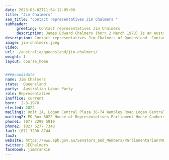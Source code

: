 ```yaml
---
date: 2023-03-02T11:54:12-05:00
title: "Jim Chalmers"
seo_title: "contact representatives Jim Chalmers "
subheader:
     greeting: Contact representatives Jim Chalmers
     description: James Edward Chalmers (born 2 March 1978) is an Australian politician. He has been Treasurer of Australia in the Albanese government since May 2022. He is a member of the Australian Labor Party (ALP) and has served as a member of parliament for the division of Rankin since 2013.
description: Contact representatives Jim Chalmers of Queensland. Contact information for Jim Chalmers includes email address, phone number, and mailing address.
image: jim-chalmers.jpeg
video:
url:  /australia/queensland/jim-chalmers/
weight: 1
layout: course_home


####candidate
name: Jim Chalmers
state:	Queensland
party:	Australian Labor Party
role: Representative
inoffice: current
born:  2-3-1978
elected: 2022
mailing1: Unit 2A, Logan Central Plaza 38-74 Wembley Road Logan Central, QLD, 4114
mailing2: PO Box 6022 House of Representatives Parliament House Canberra ACT 2600
phone1:	(07) 3299 5910
phone2: (02) 6277 7340
fax1: (07) 3208 8744
fax2:
website: https://www.aph.gov.au/Senators_and_Members/Parliamentarian?MPID=37998
twitter: JEChalmers
facebook: jim4rankin
---
```

